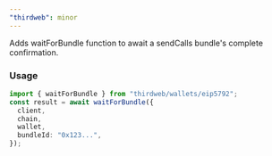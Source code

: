 ```yaml
---
"thirdweb": minor
---
```


Adds waitForBundle function to await a sendCalls bundle's complete confirmation.

### Usage

```ts
import { waitForBundle } from "thirdweb/wallets/eip5792";
const result = await waitForBundle({
  client,
  chain,
  wallet,
  bundleId: "0x123...",
});
```

